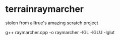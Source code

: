 # terrainraymarcher
stolen from alltrue's amazing scratch project

g++ raymarcher.cpp -o raymarcher -lGL -lGLU -lglut
